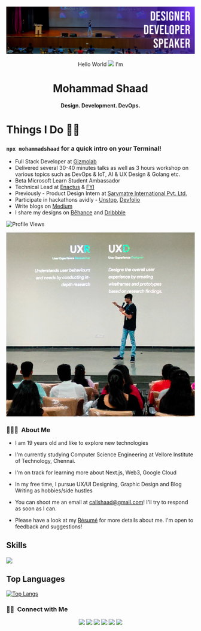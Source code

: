 <!-- README FILE CODE -->  

[![MastHead](https://github.com/mohammadshaad/mohammadshaad/blob/a62a27b764cdfcceac96a9e74ca150d339868af0/img/LINKEDIN%20COVER.png)](https://www.youtube.com/c/TRANQUILITY_INDIA)


<!-- SPINNING EARTH GIF -->
<!-- <img src="https://github.com/TheDudeThatCode/TheDudeThatCode/blob/master/Assets/Earth.gif" width="29px">
 -->
<p align="center">Hello World <img src="https://github.com/TheDudeThatCode/TheDudeThatCode/blob/master/Assets/Earth.gif" width="14px"> I'm</p>
<h1 align="center"><strong>Mohammad Shaad</strong></h1>
<h4 align="center">Design. Development. DevOps.</h4>

# Things I Do 🧑‍💻
### `npx mohammadshaad` for a quick intro on your Terminal!

- Full Stack Developer at [Gizmolab](https://www.gizmolab.io/)
- Delivered several 30-40 minutes talks as well as 3 hours workshop on various topics such as DevOps & IoT, AI & UX Design & Golang etc.
- Beta Microsoft Learn Student Ambassador
- Technical Lead at [Enactus](https://www.enactusvitc.com/) & [FYI](https://www.instagram.com/fyivitc/)
- Previously - Product Design Intern at [Sarvmatre International Pvt. Ltd.](https://www.sarvmatre.com/)
- Participate in hackathons avidly - [Unstop](https://unstop.com/u/mohammadshaad), [Devfolio](https://devfolio.co/@mohammadshaad)
- Write blogs on [Medium](https://medium.com/@mohammad-shaad)
- I share my designs on [Bēhance](https://www.behance.net/mohammadshaad) and [Dribbble](https://dribbble.com/mohammadshaad)

![Profile Views](https://komarev.com/ghpvc/?username=mohammadshaad&label=VIEWS)


[![MastHead](https://github.com/mohammadshaad/mohammadshaad/blob/main/img/WhatsApp%20Image%202023-11-03%20at%2010.27.33%20PM.jpeg?raw=true)](https://www.youtube.com/c/TRANQUILITY_INDIA)




### 👨🏻‍💻 &nbsp;About Me

- I am 19 years old and like to explore new technologies

- I'm currently studying Computer Science Engineering at Vellore Institute of Technology, Chennai.

- I'm on track for learning more about Next.js, Web3, Google Cloud

- In my free time, I pursue UX/UI Designing, Graphic Design and Blog Writing as hobbies/side hustles

- You can shoot me an email at callshaad@gmail.com! I'll try to respond as soon as I can.

- Please have a look at my [Résumé](https://drive.google.com/file/d/1hQQmzVukUkVQ6j8D9HUfQwVC3Czmk6uO/view?usp=sharing) for more details about me. I'm open to feedback and suggestions!

## Skills

  <a href="https://skillicons.dev" align="center">
    <img align="center" src="https://skillicons.dev/icons?i=react,next,vue,vite,django,fastapi,golang,solidity,typescript,js,docker,aws,googlecloud,nodejs,express,git,github,githubactions,html,css,bootstrap,wordpress,tailwind,postgresql,firebase,mongodb,supabase,vercel,graphql,c,cpp,java,py,r,figma,vscode" />
  </a>
  
## Top Languages
[![Top Langs](https://github-readme-stats.vercel.app/api/top-langs/?username=mohammadshaad&hide_progress=false&theme=tokyonight)](https://github.com/mohammadshaad/github-readme-stats)


### 🤝🏻 &nbsp;Connect with Me

<p align="center">
<a href="mohammadshaad.github.io"><img src="https://img.shields.io/badge/-mohammadshaad.github.io-3423A6?style=flat&logo=Google-Chrome&logoColor=white"/></a>
<a href="https://linkedin.com/in/mohammad-shaad-shaikh"><img src="https://img.shields.io/badge/-Mohammad%20Shaad%20Shaikh-0077B5?style=flat&logo=Linkedin&logoColor=white"/></a>
<a href="mailto:callshaad@gmail.com"><img src="https://img.shields.io/badge/-callshaad@gmail.com-D14836?style=flat&logo=Gmail&logoColor=white"/></a>
<a href="https://instagram.com/ig.shaad"><img src="https://img.shields.io/badge/-@ig.shaad-E4405F?style=flat&logo=Instagram&logoColor=white"/></a>
<a href="https://facebook.com/officialshaad"><img src="https://img.shields.io/badge/-@officialshaad-1877F2?style=flat&logo=Facebook&logoColor=white"/></a>
<a href="https://www.behance.net/mohammadshaad"><img src="https://img.shields.io/badge/-@mohammadshaad-1769FF?style=flat&logo=Behance&logoColor=white"/></a>
</p>
